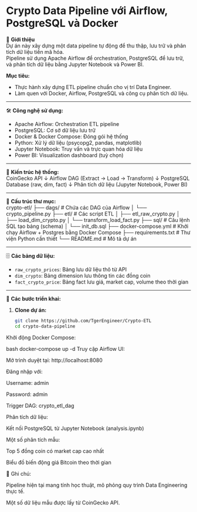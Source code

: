 # Crypto Data Pipeline với Airflow, PostgreSQL và Docker

🚀 **Giới thiệu**  
Dự án này xây dựng một data pipeline tự động để thu thập, lưu trữ và phân tích dữ liệu tiền mã hóa.  
Pipeline sử dụng Apache Airflow để orchestration, PostgreSQL để lưu trữ, và phân tích dữ liệu bằng Jupyter Notebook và Power BI.

**Mục tiêu:**  
- Thực hành xây dựng ETL pipeline chuẩn cho vị trí Data Engineer.  
- Làm quen với Docker, Airflow, PostgreSQL và công cụ phân tích dữ liệu.

---

🛠️ **Công nghệ sử dụng:**  
- Apache Airflow: Orchestration ETL pipeline  
- PostgreSQL: Cơ sở dữ liệu lưu trữ  
- Docker & Docker Compose: Đóng gói hệ thống  
- Python: Xử lý dữ liệu (psycopg2, pandas, matplotlib)  
- Jupyter Notebook: Truy vấn và trực quan hóa dữ liệu  
- Power BI: Visualization dashboard (tuỳ chọn)

---

🧩 **Kiến trúc hệ thống:**  
CoinGecko API ↓ Airflow DAG (Extract → Load → Transform) ↓ PostgreSQL Database (raw, dim, fact) ↓ Phân tích dữ liệu (Jupyter Notebook, Power BI)

---

📂 **Cấu trúc thư mục:**  
crypto-etl/
├── dags/                  # Chứa các DAG của Airflow
│   └── crypto_pipeline.py
├── etl/                   # Các script ETL
│   ├── etl_raw_crypto.py
│   ├── load_dim_crypto.py
│   └── transform_load_fact.py
├── sql/                   # Câu lệnh SQL tạo bảng (schema)
│   └── init_db.sql
├── docker-compose.yml     # Khởi chạy Airflow + Postgres bằng Docker Compose
├── requirements.txt       # Thư viện Python cần thiết
└── README.md              # Mô tả dự án


---

🗄️ **Các bảng dữ liệu:**  
- `raw_crypto_prices`: Bảng lưu dữ liệu thô từ API  
- `dim_crypto`: Bảng dimension lưu thông tin các đồng coin  
- `fact_crypto_price`: Bảng fact lưu giá, market cap, volume theo thời gian

---

🎯 **Các bước triển khai:**  
1. **Clone dự án:**
   ```bash
   git clone https://github.com/TgerEngineer/Crypto-ETL
   cd crypto-data-pipeline
Khởi động Docker Compose:

bash
docker-compose up -d
Truy cập Airflow UI:

Mở trình duyệt tại: http://localhost:8080

Đăng nhập với:

Username: admin

Password: admin

Trigger DAG: crypto_etl_dag

Phân tích dữ liệu:

Kết nối PostgreSQL từ Jupyter Notebook (analysis.ipynb)

Một số phân tích mẫu:

Top 5 đồng coin có market cap cao nhất

Biểu đồ biến động giá Bitcoin theo thời gian

📑 Ghi chú:

Pipeline hiện tại mang tính học thuật, mô phỏng quy trình Data Engineering thực tế.

Một số dữ liệu mẫu được lấy từ CoinGecko API.
